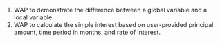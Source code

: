 1. WAP to demonstrate the difference between a global variable and a local variable.
2. WAP to calculate the simple interest based on user-provided principal amount, time period in months, and rate of interest. 
